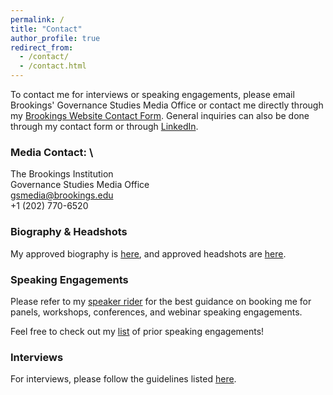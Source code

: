 ```yaml
---
permalink: /
title: "Contact"
author_profile: true
redirect_from: 
  - /contact/
  - /contact.html
---
```


To contact me for interviews or speaking engagements, please email Brookings' Governance Studies Media Office or contact me directly through my [Brookings Website Contact Form](https://www.brookings.edu/people/chinasa-t-okolo/). General inquiries can also be done through my contact form or through [LinkedIn](https://www.linkedin.com/in/chinasaokolo).

### Media Contact: \
The Brookings Institution \
Governance Studies Media Office \
gsmedia@brookings.edu \
+1 (202) 770-6520

### Biography & Headshots
My approved biography is [here](https://github.com/chinasatokolo/MediaKit/blob/main/biography-details.md), and approved headshots are [here](https://github.com/chinasaokolo/MediaKit/tree/main/images/headshots).

### Speaking Engagements
Please refer to my [speaker rider](https://github.com/chinasatokolo/MediaKit/blob/main/speaker-rider.md) for the best guidance on booking me for panels, workshops, conferences, and webinar speaking engagements.

Feel free to check out my [list](https://github.com/chinasatokolo/MediaKit/blob/main/speaking.md) of prior speaking engagements!

### Interviews
For interviews, please follow the guidelines listed [here](https://github.com/chinasatokolo/MediaKit/blob/main/interview-guide.md).
